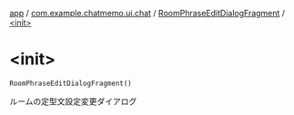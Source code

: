 [app](../../index.md) / [com.example.chatmemo.ui.chat](../index.md) / [RoomPhraseEditDialogFragment](index.md) / [&lt;init&gt;](./-init-.md)

# &lt;init&gt;

`RoomPhraseEditDialogFragment()`

ルームの定型文設定変更ダイアログ

